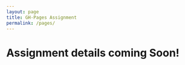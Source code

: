 ```yaml
---
layout: page
title: GH-Pages Assignment
permalink: /pages/
---
```



# Assignment details coming Soon!